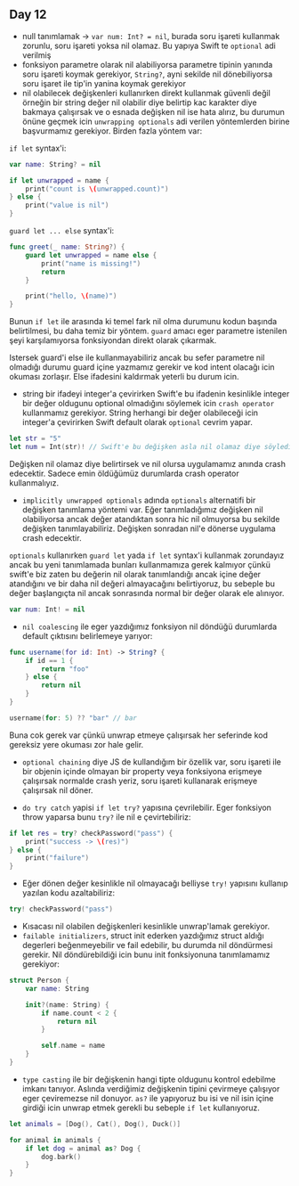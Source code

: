 ## Day 12

- null tanımlamak -> `var num: Int? = nil`, burada soru işareti kullanmak zorunlu, soru işareti yoksa nil olamaz. Bu yapıya Swift te `optional` adi verilmiş
- fonksiyon parametre olarak nil alabiliyorsa parametre tipinin yanında soru işareti koymak gerekiyor, `String?`, ayni sekilde nil dönebiliyorsa soru işaret ile tip'in yanina koymak gerekiyor
- nil olabilecek değişkenleri kullanırken direkt kullanmak güvenli değil örneğin bir string değer nil olabilir diye belirtip kac karakter diye bakmaya çalışırsak ve o esnada değişken nil ise hata alırız, bu durumun önüne geçmek icin `unwrapping optionals` adi verilen yöntemlerden birine başvurmamız gerekiyor. Birden fazla yöntem var:

`if let` syntax'i:

```swift
var name: String? = nil

if let unwrapped = name {
    print("count is \(unwrapped.count)")
} else {
    print("value is nil")
}
```

`guard let ... else` syntax'i:

```swift
func greet(_ name: String?) {
    guard let unwrapped = name else {
        print("name is missing!")
        return
    }

    print("hello, \(name)")
}
```

Bunun `if let` ile arasında ki temel fark nil olma durumunu kodun başında belirtilmesi, bu daha temiz bir yöntem. `guard` amacı eger parametre istenilen şeyi karşılamıyorsa fonksiyondan direkt olarak çıkarmak.

Istersek guard'i else ile kullanmayabiliriz ancak bu sefer parametre nil olmadığı durumu guard içine yazmamız gerekir ve kod intent olacağı icin okuması zorlaşır. Else ifadesini kaldırmak yeterli bu durum icin.

- string bir ifadeyi integer'a çevirirken Swift'e bu ifadenin kesinlikle integer bir değer oldugunu optional olmadığını söylemek icin `crash operator` kullanmamız gerekiyor. String herhangi bir değer olabileceği icin integer'a çevirirken Swift default olarak `optional` cevrim yapar.

```swift
let str = "5"
let num = Int(str)! // Swift'e bu değişken asla nil olamaz diye söyledik
```

Değişken nil olamaz diye belirtirsek ve nil olursa uygulamamız anında crash edecektir. Sadece emin öldüğümüz durumlarda crash operator kullanmalıyız.

- `implicitly unwrapped optionals` adında `optionals` alternatifi bir değişken tanımlama yöntemi var. Eğer tanımladığımız değişken nil olabiliyorsa ancak değer atandıktan sonra hic nil olmuyorsa bu sekilde değişken tanımlayabiliriz. Değişken sonradan nil'e dönerse uygulama crash edecektir.

`optionals` kullanırken `guard let` yada `if let` syntax'i kullanmak zorundayız ancak bu yeni tanımlamada bunları kullanmamıza gerek kalmıyor çünkü swift'e biz zaten bu değerin nil olarak tanımlandığı ancak içine değer atandığını ve bir daha nil değeri almayacağını belirtiyoruz, bu sebeple bu değer başlangıçta nil ancak sonrasında normal bir değer olarak ele alınıyor.

```swift
var num: Int! = nil
```

- `nil coalescing` ile eger yazdığımız fonksiyon nil döndüğü durumlarda default çıktısını belirlemeye yarıyor:

```swift
func username(for id: Int) -> String? {
    if id == 1 {
        return "foo"
    } else {
        return nil
    }
}

username(for: 5) ?? "bar" // bar
```

Buna cok gerek var çünkü unwrap etmeye çalışırsak her seferinde kod gereksiz yere okuması zor hale gelir.

- `optional chaining` diye JS de kullandığım bir özellik var, soru işareti ile bir objenin içinde olmayan bir property veya fonksiyona erişmeye çalışırsak normalde crash yeriz, soru işareti kullanarak erişmeye çalışırsak nil döner.

- `do try catch` yapisi `if let try?` yapısına çevrilebilir. Eger fonksiyon throw yaparsa bunu `try?` ile nil e çevirtebiliriz:

```swift
if let res = try? checkPassword("pass") {
    print("success -> \(res)")
} else {
    print("failure")
}
```

- Eğer dönen değer kesinlikle nil olmayacağı belliyse `try!` yapısını kullanıp yazılan kodu azaltabiliriz:

```swift
try! checkPassword("pass")
```

- Kısacası nil olabilen değişkenleri kesinlikle unwrap'lamak gerekiyor.
- `failable initializers`, struct init ederken yazdığımız struct aldığı degerleri beğenmeyebilir ve fail edebilir, bu durumda nil döndürmesi gerekir. Nil döndürebildiği icin bunu init fonksiyonuna tanımlamamız gerekiyor:

```swift
struct Person {
    var name: String

    init?(name: String) {
        if name.count < 2 {
            return nil
        }

        self.name = name
    }
}
```

- `type casting` ile bir değişkenin hangi tipte oldugunu kontrol edebilme imkanı tanıyor. Aslında verdiğimiz değişkenin tipini çevirmeye çalışıyor eger çeviremezse nil donuyor. `as?` ile yapıyoruz bu isi ve nil isin içine girdiği icin unwrap etmek gerekli bu sebeple `if let` kullanıyoruz.

```swift
let animals = [Dog(), Cat(), Dog(), Duck()]

for animal in animals {
    if let dog = animal as? Dog {
        dog.bark()
    }
}
```
